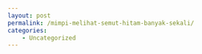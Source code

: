 ```yaml
---
layout: post
permalink: /mimpi-melihat-semut-hitam-banyak-sekali/
categories:
    - Uncategorized
---
```


